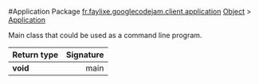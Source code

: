 #Application
Package [fr.faylixe.googlecodejam.client.application](nullfr/faylixe/googlecodejam/client/application)
[Object]() > [Application]()

<p>Main class that could be used as a command line program.</p>

Return type | Signature
--- | ---:
**void** | main
